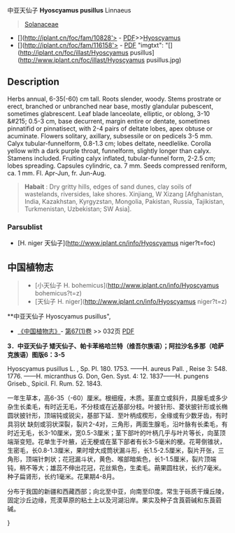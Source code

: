 中亚天仙子 **Hyoscyamus pusillus** Linnaeus

> [Solanaceae](http://www.iplant.cn/info/Solanaceae?t=foc)
* [](http://iplant.cn/foc/fam/10828'> - [PDF](http://iplant.cn/foc/pdf/Solanaceae.pdf)>>[Hyoscyamus](http://www.iplant.cn/info/Hyoscyamus?t=foc)
* [](http://iplant.cn/foc/fam/116158'> - [PDF](http://www.iplant.cn/foc/pdf/Hyoscyamus.pdf)
  "imgtxt": "[](http://iplant.cn/foc/illast/Hyoscyamus pusillus](http://www.iplant.cn/foc/illast/Hyoscyamus pusillus.jpg)

## Description

Herbs annual, 6-35(-60) cm tall. Roots slender, woody. Stems prostrate or erect, branched or unbranched near base, mostly glandular pubescent, sometimes glabrescent. Leaf blade lanceolate, elliptic, or oblong, 3-10 &amp;#215; 0.5-3 cm, base decurrent, margin entire or dentate, sometimes pinnatifid or pinnatisect, with 2-4 pairs of deltate lobes, apex obtuse or acuminate. Flowers solitary, axillary, subsessile or on pedicels 3-5 mm. Calyx tubular-funnelform, 0.8-1.3 cm; lobes deltate, needlelike. Corolla yellow with a dark purple throat, funnelform, slightly longer than calyx. Stamens included. Fruiting calyx inflated, tubular-funnel form, 2-2.5 cm; lobes spreading. Capsules cylindric, ca. 7 mm. Seeds compressed reniform, ca. 1 mm. Fl. Apr-Jun, fr. Jun-Aug.


> **Habait** : 
> Dry gritty hills, edges of sand dunes, clay soils of wastelands, riversides, lake shores. Xinjiang, W Xizang [Afghanistan, India, Kazakhstan, Kyrgyzstan, Mongolia, Pakistan, Russia, Tajikistan, Turkmenistan, Uzbekistan; SW Asia].

### Parsublist

* [H.  niger  天仙子](http://www.iplant.cn/info/Hyoscyamus niger?t=foc)

## 中国植物志

> * [小天仙子  H.  bohemicus](http://www.iplant.cn/info/Hyoscyamus bohemicus?t=z)
> * [天仙子  H.  niger](http://www.iplant.cn/info/Hyoscyamus niger?t=z)


**中亚天仙子 Hyoscyamus pusillus",

* [《中国植物志》](http://www.iplant.cn/frps)- [第67(1)卷](http://www.iplant.cn/frps/vol/67(1)) >> 032页 [PDF](http://www.iplant.cn/frps/pdf/67(1)/032a.pdf)


**3．中亚天仙子 矮天仙子、帕卡苯格哈兰特（维吾尔族语）；阿拉沙名多那（哈萨克族语）图版6：3-5**

Hyoscyamus pusillus L. , Sp. Pl. 180. 1753. ——H. aureus Pall. , Reise 3: 548. 1776. ——H. micranthus G. Don, Gen. Syst. 4: 12. 1837——H. pungens Griseb., Spicil. Fl. Rum. 52. 1843.

一年生草本，高6-35（-60）厘米。根细瘦，木质。茎直立或斜升，具腺毛或多少杂生长柔毛，有时近无毛，不分枝或在近基部分枝。叶披针形、菱状披针形或长椭圆状披针形，顶端钝或锐尖，基部下延．至叶柄成楔形，全缘或有少数牙齿，有时具羽状 缺刻或羽状深裂，裂片2-4对，三角形，两面生腺毛，沿叶脉有长柔毛，有时近无毛，长3-10厘米，宽0.5-3厘米；茎下部叶的叶柄几乎与叶片等长，向茎顶端渐变短。花单生于叶腋，近无梗或在茎下部者有长3-5毫米的梗。花萼倒锥状，生密毛，长0.8-1.3厘米，果时增大成筒状漏斗形，长1.5-2.5厘米，裂片开张，三角形，顶端针刺状；花冠漏斗状，黄色、喉部暗紫色，长1-1.5厘米，裂片顶端钝，稍不等大；雄蕊不伸出花冠，花丝紫色，生柔毛。蒴果圆柱状，长约7毫米。种子扁肾形，长约1毫米。花果期4-8月。

分布于我国的新疆和西藏西部；向北至中亚，向南至印度。常生于砾质干燥丘陵，固定沙丘边缘，荒漠草原的粘土上以及河湖沿岸。果实及种子含莨菪碱和东莨菪碱。

}